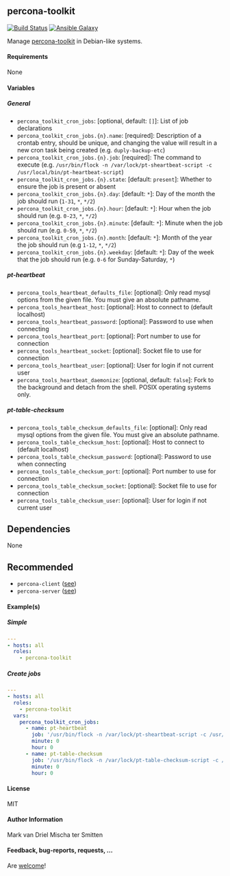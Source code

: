 ## percona-toolkit

[![Build Status](https://travis-ci.org/Oefenweb/ansible-percona-toolkit.svg?branch=master)](https://travis-ci.org/Oefenweb/ansible-percona-toolkit) [![Ansible Galaxy](http://img.shields.io/badge/ansible--galaxy-percona--toolkit-blue.svg)](https://galaxy.ansible.com/list#/roles/6990)

Manage [percona-toolkit](https://www.percona.com/software/mysql-tools/percona-toolkit) in Debian-like systems.

#### Requirements

None

#### Variables

##### General

* `percona_toolkit_cron_jobs`: [optional, default: `[]`]: List of job declarations
* `percona_toolkit_cron_jobs.{n}.name`: [required]: Description of a crontab entry, should be unique, and changing the value will result in a new cron task being created (e.g. `duply-backup-etc`)
* `percona_toolkit_cron_jobs.{n}.job`: [required]: The command to execute (e.g. `/usr/bin/flock -n /var/lock/pt-sheartbeat-script -c /usr/local/bin/pt-heartbeat-script`)
* `percona_toolkit_cron_jobs.{n}.state`: [default: `present`]: Whether to ensure the job is present or absent
* `percona_toolkit_cron_jobs.{n}.day`: [default: `*`]: Day of the month the job should run (`1-31`, `*`, `*/2`)
* `percona_toolkit_cron_jobs.{n}.hour`: [default: `*`]: Hour when the job should run (e.g. `0-23`, `*`, `*/2`)
* `percona_toolkit_cron_jobs.{n}.minute`: [default: `*`]: Minute when the job should run (e.g. `0-59`, `*`, `*/2`)
* `percona_toolkit_cron_jobs.{n}.month`: [default: `*`]: Month of the year the job should run (e.g `1-12`, `*`, `*/2`)
* `percona_toolkit_cron_jobs.{n}.weekday`: [default: `*`]: Day of the week that the job should run (e.g. `0-6` for Sunday-Saturday, `*`)

##### pt-heartbeat

* `percona_tools_heartbeat_defaults_file`: [optional]: Only read mysql options from the given file. You must give an absolute pathname.
* `percona_tools_heartbeat_host`: [optional]: Host to connect to (default localhost)
* `percona_tools_heartbeat_password`: [optional]: Password to use when connecting
* `percona_tools_heartbeat_port`: [optional]: Port number to use for connection
* `percona_tools_heartbeat_socket`: [optional]: Socket file to use for connection
* `percona_tools_heartbeat_user`: [optional]: User for login if not current user
* `percona_tools_heartbeat_daemonize`: [optional, default: `false`]: Fork to the background and detach from the shell. POSIX operating systems only.

##### pt-table-checksum

* `percona_tools_table_checksum_defaults_file`: [optional]: Only read mysql options from the given file. You must give an absolute pathname.
* `percona_tools_table_checksum_host`: [optional]: Host to connect to (default localhost)
* `percona_tools_table_checksum_password`: [optional]: Password to use when connecting
* `percona_tools_table_checksum_port`: [optional]: Port number to use for connection
* `percona_tools_table_checksum_socket`: [optional]: Socket file to use for connection
* `percona_tools_table_checksum_user`: [optional]: User for login if not current user

## Dependencies

None

## Recommended

* `percona-client` ([see](https://github.com/Oefenweb/ansible-percona-client))
* `percona-server` ([see](https://github.com/Oefenweb/ansible-percona-server))

#### Example(s)

##### Simple

```yaml
---
- hosts: all
  roles:
    - percona-toolkit
```

##### Create jobs

```yaml
---
- hosts: all
  roles:
    - percona-toolkit
  vars:
    percona_toolkit_cron_jobs:
      - name: pt-heartbeat
        job: '/usr/bin/flock -n /var/lock/pt-sheartbeat-script -c /usr/local/bin/pt-heartbeat-script'
        minute: 0
        hour: 0
      - name: pt-table-checksum
        job: '/usr/bin/flock -n /var/lock/pt-table-checksum-script -c /usr/local/bin/pt-table-checksum-script'
        minute: 0
        hour: 0
```

#### License

MIT

#### Author Information

Mark van Driel
Mischa ter Smitten

#### Feedback, bug-reports, requests, ...

Are [welcome](https://github.com/Oefenweb/ansible-percona-toolkit/issues)!
